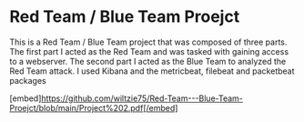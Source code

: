 # Red Team / Blue Team Proejct
This is a Red Team / Blue Team project that was composed of three parts.  The first part I acted as the Red Team and was tasked with gaining access to a webserver.  The second part I acted as the Blue Team to analyzed the Red Team attack.  I used Kibana and the metricbeat, filebeat and packetbeat packages


[embed]https://github.com/wiltzie75/Red-Team---Blue-Team-Proejct/blob/main/Project%202.pdf[/embed]
